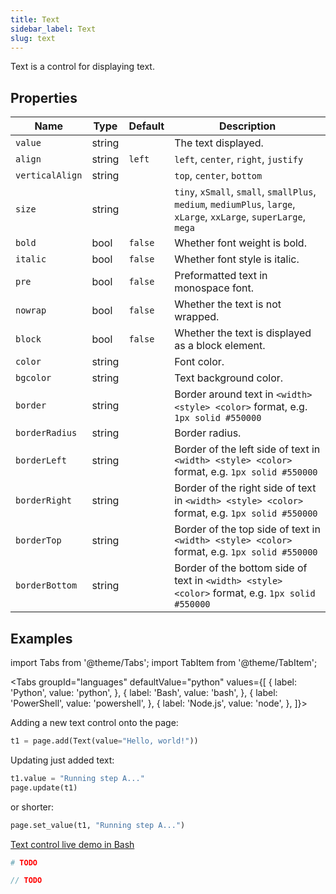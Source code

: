 ```yaml
---
title: Text
sidebar_label: Text
slug: text
---
```


Text is a control for displaying text.

## Properties

| Name      | Type    | Default | Description |
| --------- | ------- | ------- | ----------- |
| `value`   | string  |         | The text displayed. |
| `align`   | string  | `left`  | `left`, `center`, `right`, `justify`  |
| `verticalAlign`   | string  |   | `top`, `center`, `bottom`  |
| `size`    | string  |         | `tiny`, `xSmall`, `small`, `smallPlus`, `medium`, `mediumPlus`, `large`, `xLarge`, `xxLarge`, `superLarge`, `mega`  |
| `bold`    | bool    | `false` | Whether font weight is bold. |
| `italic`  | bool    | `false` | Whether font style is italic. |
| `pre`     | bool    | `false` | Preformatted text in monospace font. |
| `nowrap`  | bool    | `false` | Whether the text is not wrapped. |
| `block`   | bool    | `false` | Whether the text is displayed as a block element. |
| `color`   | string  |         | Font color. |
| `bgcolor` | string  |         | Text background color. |
| `border`  | string  |         | Border around text in `<width> <style> <color>` format, e.g. `1px solid #550000` |
| `borderRadius` | string  |         | Border radius. |
| `borderLeft`   | string  |         | Border of the left side of text in `<width> <style> <color>` format, e.g. `1px solid #550000` |
| `borderRight`  | string  |         | Border of the right side of text in `<width> <style> <color>` format, e.g. `1px solid #550000` |
| `borderTop`    | string  |         | Border of the top side of text in `<width> <style> <color>` format, e.g. `1px solid #550000` |
| `borderBottom` | string  |         | Border of the bottom side of text in `<width> <style> <color>` format, e.g. `1px solid #550000` |


## Examples

import Tabs from '@theme/Tabs';
import TabItem from '@theme/TabItem';

<Tabs groupId="languages" defaultValue="python" values={[
  { label: 'Python', value: 'python', },
  { label: 'Bash', value: 'bash', },
  { label: 'PowerShell', value: 'powershell', },
  { label: 'Node.js', value: 'node', },
]}>

<TabItem value="python">

Adding a new text control onto the page:

```python
t1 = page.add(Text(value="Hello, world!"))
```

Updating just added text:

```python
t1.value = "Running step A..."
page.update(t1)
```

or shorter:

```python
page.set_value(t1, "Running step A...")
```

</TabItem>

<TabItem value="bash">

[Text control live demo in Bash](https://repl.it/@pglet/bash-text-example)

</TabItem>

<TabItem value="powershell">

```powershell
# TODO
```

</TabItem>

<TabItem value="node">

```javascript
// TODO
```

</TabItem>

</Tabs>